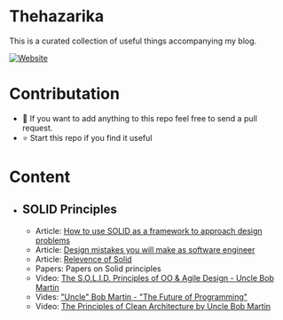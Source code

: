 # Thehazarika
This is a curated collection of useful things accompanying my blog.

[![Website](https://img.shields.io/website?down_color=red&down_message=Down&label=thehazarika.com&style=for-the-badge&up_message=UP&url=http%3A%2F%2Fthehazarika.com)](http://thehazarika.com)

# Contributation
- 👯 If you want to add anything to this repo feel free to send a pull request.
- ⭐ Start this repo if you find it useful


# Content

* ## SOLID Principles
    - Article: [How to use SOLID as a framework to approach design problems](http://link)
    - Article: [Design mistakes you will make as software engineer]()
    - Article: [Relevence of Solid](http://blog.cleancoder.com/uncle-bob/2020/10/18/Solid-Relevance.html) 
    - Papers: Papers on Solid principles
    - Video: [The S.O.L.I.D. Principles of OO & Agile Design - Uncle Bob Martin](https://youtu.be/t86v3N4OshQ)
    - Vides: ["Uncle" Bob Martin - "The Future of Programming"](https://youtu.be/ecIWPzGEbFc)
    - Video: [The Principles of Clean Architecture by Uncle Bob Martin](https://youtu.be/o_TH-Y78tt4)


